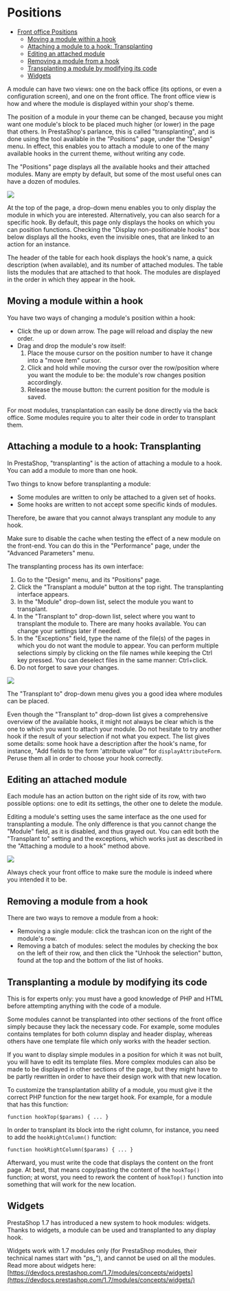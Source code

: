 # Positions

* [Front office Positions](positions.md#Positions-FrontofficePositions)
  * [Moving a module within a hook](positions.md#Positions-Movingamodulewithinahook)
  * [Attaching a module to a hook: Transplanting](positions.md#Positions-Attachingamoduletoahook:Transplanting)
  * [Editing an attached module](positions.md#Positions-Editinganattachedmodule)
  * [Removing a module from a hook](positions.md#Positions-Removingamodulefromahook)
  * [Transplanting a module by modifying its code](positions.md#Positions-Transplantingamodulebymodifyingitscode)
  * [Widgets](positions.md#Positions-Widgets)

A module can have two views: one on the back office \(its options, or even a configuration screen\), and one on the front office. The front office view is how and where the module is displayed within your shop's theme.

The position of a module in your theme can be changed, because you might want one module's block to be placed much higher \(or lower\) in the page that others. In PrestaShop's parlance, this is called "transplanting", and is done using the tool available in the "Positions" page, under the "Design" menu. In effect, this enables you to attach a module to one of the many available hooks in the current theme, without writing any code.

The "Positions" page displays all the available hooks and their attached modules. Many are empty by default, but some of the most useful ones can have a dozen of modules.

![](../../../.gitbook/assets/64225563%20%286%29.png)

At the top of the page, a drop-down menu enables you to only display the module in which you are interested. Alternatively, you can also search for a specific hook. By default, this page only displays the hooks on which you can position functions. Checking the "Display non-positionable hooks" box below displays all the hooks, even the invisible ones, that are linked to an action for an instance.

The header of the table for each hook displays the hook's name, a quick description \(when available\), and its number of attached modules. The table lists the modules that are attached to that hook. The modules are displayed in the order in which they appear in the hook.

## Moving a module within a hook <a id="Positions-Movingamodulewithinahook"></a>

You have two ways of changing a module's position within a hook:

* Click the up or down arrow. The page will reload and display the new order.
* Drag and drop the module's row itself:
  1. Place the mouse cursor on the position number to have it change into a "move item" cursor.
  2. Click and hold while moving the cursor over the row/position where you want the module to be: the module's row changes position accordingly.
  3. Release the mouse button: the current position for the module is saved.

For most modules, transplantation can easily be done directly via the back office. Some modules require you to alter their code in order to transplant them.

## Attaching a module to a hook: Transplanting <a id="Positions-Attachingamoduletoahook:Transplanting"></a>

In PrestaShop, "transplanting" is the action of attaching a module to a hook. You can add a module to more than one hook.

Two things to know before transplanting a module:

* Some modules are written to only be attached to a given set of hooks.
* Some hooks are written to not accept some specific kinds of modules.

Therefore, be aware that you cannot always transplant any module to any hook.

Make sure to disable the cache when testing the effect of a new module on the front-end. You can do this in the "Performance" page, under the "Advanced Parameters" menu.

The transplanting process has its own interface:

1. Go to the "Design" menu, and its "Positions" page.
2. Click the "Transplant a module" button at the top right. The transplanting interface appears.
3. In the "Module" drop-down list, select the module you want to transplant.
4. In the "Transplant to" drop-down list, select where you want to transplant the module to. There are many hooks available. You can change your settings later if needed.
5. In the "Exceptions" field, type the name of the file\(s\) of the pages in which you do not want the module to appear. You can perform multiple selections simply by clicking on the file names while keeping the Ctrl key pressed. You can deselect files in the same manner: Ctrl+click.
6. Do not forget to save your changes.  

![](../../../.gitbook/assets/51839907%20%284%29%20%283%29.png)

The "Transplant to" drop-down menu gives you a good idea where modules can be placed.

Even though the "Transplant to" drop-down list gives a comprehensive overview of the available hooks, it might not always be clear which is the one to which you want to attach your module. Do not hesitate to try another hook if the result of your selection if not what you expect. The list gives some details: some hook have a description after the hook's name, for instance, "Add fields to the form 'attribute value'" for `displayAttributeForm`. Peruse them all in order to choose your hook correctly.

## Editing an attached module <a id="Positions-Editinganattachedmodule"></a>

Each module has an action button on the right side of its row, with two possible options: one to edit its settings, the other one to delete the module.

Editing a module's setting uses the same interface as the one used for transplanting a module. The only difference is that you cannot change the "Module" field, as it is disabled, and thus grayed out. You can edit both the "Transplant to" setting and the exceptions, which works just as described in the "Attaching a module to a hook" method above.

![](../../../.gitbook/assets/64225504%20%284%29%20%287%29.png)

Always check your front office to make sure the module is indeed where you intended it to be.

## Removing a module from a hook <a id="Positions-Removingamodulefromahook"></a>

There are two ways to remove a module from a hook:

* Removing a single module: click the trashcan icon on the right of the module's row.
* Removing a batch of modules: select the modules by checking the box on the left of their row, and then click the "Unhook the selection" button, found at the top and the bottom of the list of hooks.

## Transplanting a module by modifying its code <a id="Positions-Transplantingamodulebymodifyingitscode"></a>

This is for experts only: you must have a good knowledge of PHP and HTML before attempting anything with the code of a module.

Some modules cannot be transplanted into other sections of the front office simply because they lack the necessary code. For example, some modules contains templates for both column display and header display, whereas others have one template file which only works with the header section. 

If you want to display simple modules in a position for which it was not built, you will have to edit its template files. More complex modules can also be made to be displayed in other sections of the page, but they might have to be partly rewritten in order to have their design work with that new location.

To customize the transplantation ability of a module, you must give it the correct PHP function for the new target hook. For example, for a module that has this function:

```text
function hookTop($params) { ... } 
```

In order to transplant its block into the right column, for instance, you need to add the `hookRightColumn()` function:

```text
function hookRightColumn($params) { ... } 
```

Afterward, you must write the code that displays the content on the front page. At best, that means copy/pasting the content of the `hookTop()` function; at worst, you need to rework the content of `hookTop()` function into something that will work for the new location.

## Widgets <a id="Positions-Widgets"></a>

PrestaShop 1.7 has introduced a new system to hook modules: widgets. Thanks to widgets, a module can be used and transplanted to any display hook.

Widgets work with 1.7 modules only \(for PrestaShop modules, their technical names start with "ps\_"\), and cannot be used on all the modules. Read more about widgets here: [https://devdocs.prestashop.com/1.7/modules/concepts/widgets](https://devdocs.prestashop.com/1.7/modules/concepts/widgets/)

